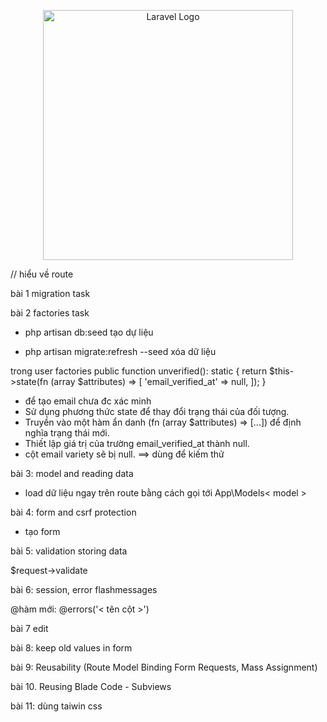 <p align="center"><a href="https://laravel.com" target="_blank"><img src="https://raw.githubusercontent.com/laravel/art/master/logo-lockup/5%20SVG/2%20CMYK/1%20Full%20Color/laravel-logolockup-cmyk-red.svg" width="400" alt="Laravel Logo"></a></p>

// hiểu về route

bài 1 migration task

bài 2 factories task
- php artisan db:seed tạo dự liệu

- php artisan migrate:refresh --seed xóa dữ liệu

trong user factories
public function unverified(): static
    {
        return $this->state(fn (array $attributes) => [
            'email_verified_at' => null,
        ]);
    }

- để tạo email chưa đc xác minh
- Sử dụng phương thức state để thay đổi trạng thái của đối tượng.
- Truyền vào một hàm ẩn danh (fn (array $attributes) => [...]) để định nghĩa trạng thái mới.
- Thiết lập giá trị của trường email_verified_at thành null.
- cột email variety sẽ bị null.
==> dùng để kiếm thử 

bài 3: model and reading data

- load dữ liệu ngay trên route bằng cách gọi tới App\Models\< model >

bài 4: form and csrf protection
- tạo form

bài 5: validation storing data

$request->validate

bài 6: session, error flashmessages

@hàm mới: @errors('< tên cột >')

bài 7 edit

bài 8: keep old values in form

bài 9: Reusability (Route Model Binding Form Requests, Mass Assignment)

bài 10. Reusing Blade Code - Subviews

bài 11: dùng taiwin css